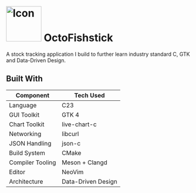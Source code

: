 # <img src="./icon.ico" alt="Icon" width="96" height="96"> OctoFishstick
A stock tracking application I build to further learn industry standard C, GTK and Data-Driven Design.

## Built With

| Component        | Tech Used           |
|------------------|---------------------|
| Language         | C23                 |
| GUI Toolkit      | GTK 4               |
| Chart Toolkit    | live-chart-c        |
| Networking       | libcurl             |
| JSON Handling    | json-c              |
| Build System     | CMake               |
| Compiler Tooling | Meson + Clangd      |
| Editor           | NeoVim              |
| Architecture     | Data-Driven Design  |
